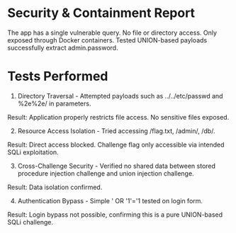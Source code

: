 # Security & Containment Report
The app has a single vulnerable query. No file or directory access. Only exposed through Docker containers. Tested UNION-based payloads successfully extract admin.password.

# Tests Performed

1. Directory Traversal - 
Attempted payloads such as ../../etc/passwd and %2e%2e/ in parameters.

Result: Application properly restricts file access. No sensitive files exposed.

2. Resource Access Isolation - 
Tried accessing /flag.txt, /admin/, /db/.

Result: Direct access blocked. Challenge flag only accessible via intended SQLi exploitation.

3. Cross-Challenge Security - 
Verified no shared data between stored procedure injection challenge and union injection challenge.

Result: Data isolation confirmed.

4. Authentication Bypass - 
Simple ' OR '1'='1 tested on login form.

Result: Login bypass not possible, confirming this is a pure UNION-based SQLi challenge.